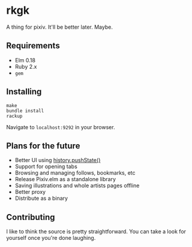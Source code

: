 # rkgk
A thing for pixiv. It'll be better later. Maybe.

## Requirements
- Elm 0.18
- Ruby 2.x
- `gem`

## Installing
```
make
bundle install
rackup
```
Navigate to `localhost:9292` in your browser.

## Plans for the future
- Better UI using [history.pushState()](https://developer.mozilla.org/en-US/docs/Web/API/History_API)
- Support for opening tabs
- Browsing and managing follows, bookmarks, etc
- Release Pixiv.elm as a standalone library
- Saving illustrations and whole artists pages offline
- Better proxy
- Distribute as a binary

## Contributing
I like to think the source is pretty straightforward. You can take a look for yourself once you're done laughing.
